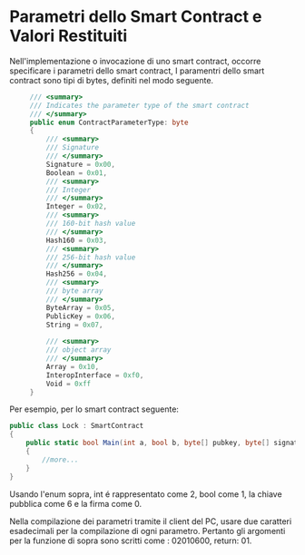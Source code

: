 # Parametri dello Smart Contract e Valori Restituiti

Nell'implementazione o invocazione di uno smart contract, occorre specificare i parametri dello smart contract, I paramentri dello smart contract sono tipi di bytes, definiti nel modo seguente.

```c#
     /// <summary>
     /// Indicates the parameter type of the smart contract
     /// </summary>
     public enum ContractParameterType: byte
     {
         /// <summary>
         /// Signature
         /// </summary>
         Signature = 0x00,
         Boolean = 0x01,
         /// <summary>
         /// Integer
         /// </summary>
         Integer = 0x02,
         /// <summary>
         /// 160-bit hash value
         /// </summary>
         Hash160 = 0x03,
         /// <summary>
         /// 256-bit hash value
         /// </summary>
         Hash256 = 0x04,
         /// <summary>
         /// byte array
         /// </summary>
         ByteArray = 0x05,
         PublicKey = 0x06,
         String = 0x07,
         
         /// <summary>
         /// object array
         /// </summary>
         Array = 0x10,
         InteropInterface = 0xf0,   
         Void = 0xff
     }
```
Per esempio, per lo smart contract seguente:

```c#
public class Lock : SmartContract
{
    public static bool Main(int a, bool b, byte[] pubkey, byte[] signature)
    {
        //more...
    }
}
```
Usando l'enum sopra, int é rappresentato come 2, bool come 1, la chiave pubblica come 6 e la firma come 0.

Nella compilazione dei parametri tramite il client del PC, usare due caratteri esadecimali per la compilazione di ogni parametro. Pertanto gli argomenti per la funzione di sopra sono scritti come : 02010600, return: 01.


